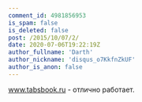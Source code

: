 ```yaml
---
comment_id: 4981856953
is_spam: false
is_deleted: false
post: /2015/10/07/2/
date: 2020-07-06T19:22:19Z
author_fullname: 'Darth'
author_nickname: 'disqus_o7KkfnZkUF'
author_is_anon: false
---
```


<p><a href="http://www.tabsbook.ru" rel="nofollow noopener" title="www.tabsbook.ru">www.tabsbook.ru</a> - отлично работает.</p>
